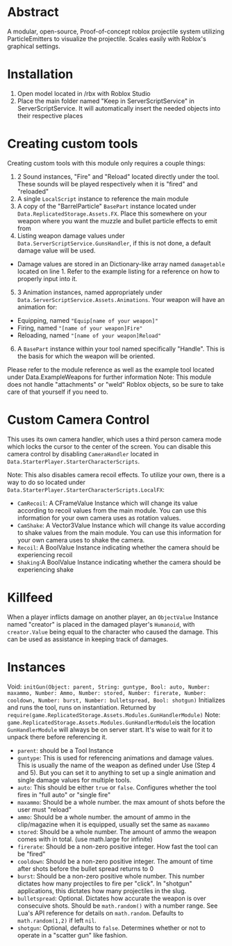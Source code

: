 # Abstract
 A modular, open-source, Proof-of-concept roblox projectile system utilizing ParticleEmitters to visualize the projectile. 
 Scales easily with Roblox's graphical settings.
 
# Installation
 1. Open model located in /rbx with Roblox Studio
 2. Place the main folder named "Keep in ServerScriptService" in ServerScriptService. It will automatically insert the needed objects into their respective places


# Creating custom tools
Creating custom tools with this module only requires a couple things:
1. 2 Sound instances, "Fire" and "Reload" located directly under the tool. These sounds will be played respectively when it is "fired" and "reloaded"
2. A single `LocalScript` instance to reference the main module
3. A copy of the "BarrelParticle" `BasePart` instance located under `Data.ReplicatedStorage.Assets.FX`. Place this somewhere on your weapon where you want the muzzle and bullet particle effects to emit from
4. Listing weapon damage values under `Data.ServerScriptService.GunsHandler`, if this is not done, a default damage value will be used.
 - Damage values are stored in an Dictionary-like array named `damagetable` located on line 1. Refer to the example listing for a reference on how to properly input into it.
5. 3 Animation instances, named appropriately under `Data.ServerScriptService.Assets.Animations`. Your weapon will have an animation for:
 - Equipping, named `"Equip[name of your weapon]"`
 - Firing, named `"[name of your weapon]Fire"`
 - Reloading, named `"[name of your weapon]Reload"`
6. A `BasePart` instance within your tool named specifically "Handle". This is the basis for which the weapon will be oriented.

Please refer to the module reference as well as the example tool located under Data.ExampleWeapons for further information
Note: This module does not handle "attachments" or "weld" Roblox objects, so be sure to take care of that yourself if you need to.

# Custom Camera Control
This uses its own camera handler, which uses a third person camera mode which locks the cursor to the center of the screen. You can disable this camera control by disabling `CameraHandler` located in `Data.StarterPlayer.StarterCharacterScripts`.

Note: This also disables camera recoil effects. To utilize your own, there is a way to do so located under `Data.StarterPlayer.StarterCharacterScripts.LocalFX`:
- `CamRecoil`: A CFrameValue Instance which will change its value according to recoil values from the main module. You can use this information for your own camera uses as rotation values.
- `CamShake`: A Vector3Value Instance which will change its value according to shake values from the main module. You can use this information for your own camera uses to shake the camera.
- `Recoil`: A BoolValue Instance indicating whether the camera should be experiencing recoil
- `Shaking`:A BoolValue Instance indicating whether the camera should be experiencing shake

# Killfeed
When a player inflicts damage on another player, an `ObjectValue` Instance named "creator" is placed in the damaged player's `Humanoid`, with `creator.Value` being equal to the character who caused the damage. This can be used as assistance in keeping track of damages.


# Instances
Void: `initGun(Object: parent, String: guntype, Bool: auto, Number: maxammo, Number: Ammo, Number: stored, Number: firerate, Number: cooldown, Number: burst, Number: bulletspread, Bool: shotgun)`
Initializes and runs the tool, runs on instantiation. Returned by `require(game.ReplicatedStorage.Assets.Modules.GunHandlerModule)`
Note: `game.ReplicatedStorage.Assets.Modules.GunHandlerModule`is the location `GunHandlerModule` will always be on server start. It's wise to wait for it to unpack there before referencing it. 
- `parent`: should be a Tool Instance
- `guntype`: This is used for referencing animations and damage values. This is usually the name of the weapon as defined under Use (Step 4 and 5). But you can set it to anything to set up a single animation and single damage values for multiple tools.
- `auto`: This should be either `true` or `false`. Configures whether the tool fires in "full auto" or "single fire"
- `maxammo`: Should be a whole number. the max amount of shots before the user must "reload"
- `ammo`: Should be a whole number. the amount of ammo in the clip/magazine when it is equipped, usually set the same as `maxammo`
- `stored`: Should be a whole number. The amount of ammo the weapon comes with in total. (use math.large for infinite)
- `firerate`: Should be a non-zero positive integer. How fast the tool can be "fired"
- `cooldown`: Should be a non-zero positive integer. The amount of time after shots before the bullet spread returns to 0
- `burst`: Should be a non-zero positive whole number. This number dictates how many projectiles to fire per "click". In "shotgun" applications, this dictates how many projectiles in the slug.
- `bulletspread`: Optional. Dictates how accurate the weapon is over consecuive shots. Should be `math.random()` with a number range. See Lua's API reference for details on `math.random`. Defaults to `math.random(1,2)` if left `nil`.
- `shotgun`: Optional, defaults to `false`. Determines whether or not to operate in a "scatter gun" like fashion.

 
